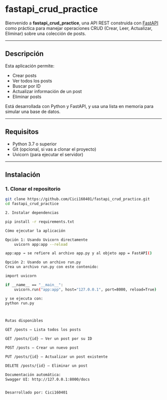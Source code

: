 # fastapi_crud_practice

Bienvenido a **fastapi_crud_practice**, una API REST construida con [FastAPI](https://fastapi.tiangolo.com/) como práctica para manejar operaciones CRUD (Crear, Leer, Actualizar, Eliminar) sobre una colección de posts.

---

## Descripción

Esta aplicación permite:

- Crear posts
- Ver todos los posts
- Buscar por ID
- Actualizar información de un post
- Eliminar posts

Está desarrollada con Python y FastAPI, y usa una lista en memoria para simular una base de datos.

---

## Requisitos

- Python 3.7 o superior  
- Git (opcional, si vas a clonar el proyecto)  
- Uvicorn (para ejecutar el servidor)

---

## Instalación

### 1. Clonar el repositorio

```bash
git clone https://github.com/Cici160401/fastapi_crud_practice.git
cd fastapi_crud_practice

2. Instalar dependencias

pip install -r requirements.txt

Cómo ejecutar la aplicación

Opción 1: Usando Uvicorn directamente
    uvicorn app:app --reload 

app:app → se refiere al archivo app.py y al objeto app = FastAPI()

Opción 2: Usando un archivo run.py
Crea un archivo run.py con este contenido:

import uvicorn

if __name__ == "__main__":
    uvicorn.run("app:app", host="127.0.0.1", port=8000, reload=True)

y se ejecuta con: 
python run.py



Rutas disponibles

GET /posts – Lista todos los posts

GET /posts/{id} – Ver un post por su ID

POST /posts – Crear un nuevo post

PUT /posts/{id} – Actualizar un post existente

DELETE /posts/{id} – Eliminar un post

Documentación automática:
Swagger UI: http://127.0.0.1:8000/docs


Desarrollado por: Cici160401